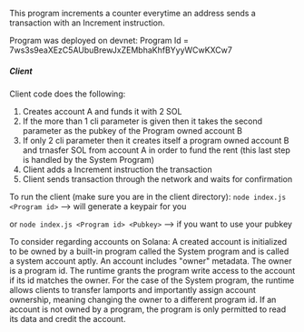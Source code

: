 This program increments a counter everytime an address sends a transaction with an Increment instruction.

Program was deployed on devnet: Program Id = 7ws3s9eaXEzC5AUbuBrewJxZEMbhaKhfBYyyWCwKXCw7

##### Client

Client code does the following:

1. Creates account A and funds it with 2 SOL
2. If the more than 1 cli parameter is given then it takes the second parameter as the pubkey of the Program owned account B
3. If only 2 cli parameter then it creates itself a program owned account B and trnasfer SOL from account A in order to fund the rent (this last step is handled by the System Program)
4. Client adds a Increment instruction the transaction
5. Client sends transaction through the network and waits for confirmation

To run the client (make sure you are in the client directory):
`node index.js <Program id>` --> will generate a keypair for you

or 
`node index.js <Program id> <Pubkey>` --> if you want to use your pubkey


To consider regarding accounts on Solana:
A created account is initialized to be owned by a built-in program called the System program and is called a system account aptly. An account includes "owner" metadata. The owner is a program id. The runtime grants the program write access to the account if its id matches the owner. For the case of the System program, the runtime allows clients to transfer lamports and importantly assign account ownership, meaning changing the owner to a different program id. If an account is not owned by a program, the program is only permitted to read its data and credit the account.


